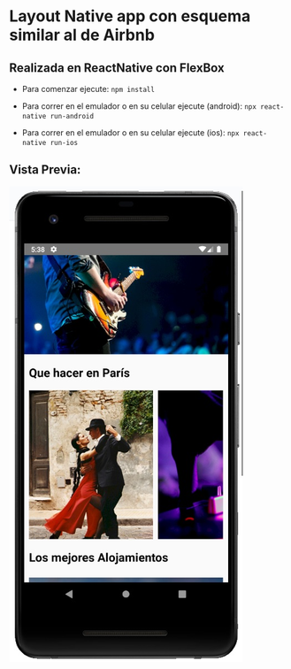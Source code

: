 # Layout Native app con esquema similar al de Airbnb

## Realizada en ReactNative con FlexBox

- Para comenzar ejecute:
`npm install`

- Para correr en el emulador o en su celular ejecute (android):
`npx react-native run-android`

- Para correr en el emulador o en su celular ejecute (ios):
`npx react-native run-ios`

## Vista Previa:

![Demo Final](assets/img/demo-layout.jpg)